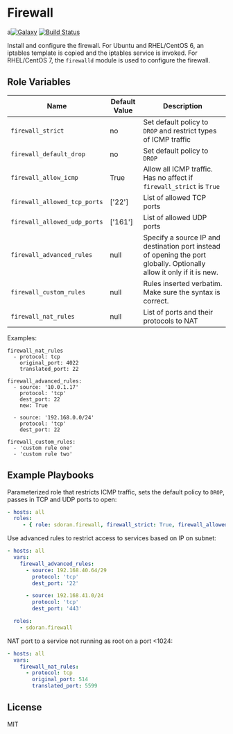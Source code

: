 Firewall
=========
a[![Galaxy](https://img.shields.io/badge/galaxy-samdoran.ansible-role-firewall-blue.svg?style=flat)](https://galaxy.ansible.com/samdoran/ansible-role-firewall)
[![Build Status](https://travis-ci.org/samdoran/ansible-role-firewall.svg?branch=master)](https://travis-ci.org/samdoran/ansible-role-firewall)

Install and configure the firewall. For Ubuntu and RHEL/CentOS 6, an iptables template is copied and the iptables service is invoked. For RHEL/CentOS 7, the `firewalld` module is used to configure the firewall.

Role Variables
--------------

|   Name               | Default Value | Description                                                      |
|----------------------|---------------|------------------------------------------------------------------|
| `firewall_strict`    | no         | Set default policy to `DROP` and restrict types of ICMP traffic  |
| `firewall_default_drop`    | no         | Set default policy to `DROP`  |
| `firewall_allow_icmp` | True | Allow all ICMP traffic. Has no affect if `firewall_strict` is `True` |
| `firewall_allowed_tcp_ports` | ['22'] | List of allowed TCP ports |
| `firewall_allowed_udp_ports` | ['161'] | List of allowed UDP ports |
| `firewall_advanced_rules` | null | Specify a source IP and destination port instead of opening the port globally. Optionally allow it only if it is new. |
| `firewall_custom_rules` | null | Rules inserted verbatim. Make sure the syntax is correct. |
| `firewall_nat_rules` | null | List of ports and their protocols to NAT |


Examples:

    firewall_nat_rules
      - protocol: tcp
        original_port: 4022
        translated_port: 22

    firewall_advanced_rules:
      - source: '10.0.1.17'
        protocol: 'tcp'
        dest_port: 22
        new: True

      - source: '192.168.0.0/24'
        protocol: 'tcp'
        dest_port: 22

    firewall_custom_rules:
      - 'custom rule one'
      - 'custom rule two'


Example Playbooks
----------------

Parameterized role that restricts ICMP traffic, sets the default policy to `DROP`, passes in TCP and UDP ports to open:

```yaml
- hosts: all
  roles:
     - { role: sdoran.firewall, firewall_strict: True, firewall_allowed_tcp_ports: [ '22' , '80' , '443'], firewall_allowed_udp_ports: [ '123' , '67' ] }
```

Use advanced rules to restrict access to services based on IP on subnet:

```yaml
- hosts: all
  vars:
    firewall_advanced_rules:
      - source: 192.168.40.64/29
        protocol: 'tcp'
        dest_port: '22'

      - source: 192.168.41.0/24
        protocol: 'tcp'
        dest_port: '443'

  roles:
    - sdoran.firewall
```

NAT port to a service not running as root on a port <1024:

```yaml
- hosts: all
  vars:
    firewall_nat_rules:
      - protocol: tcp
        original_port: 514
        translated_port: 5599
```

License
-------

MIT
